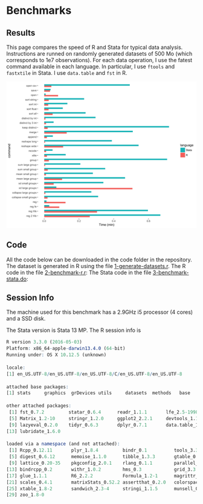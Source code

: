 # Benchmarks

## Results
This page compares the speed of R and Stata for typical data analysis. Instructions are runned on randomly generated datasets of 500 Mo (which corresponds to 1e7 observations). For each data operation, I use the fatest command available in each language. In particular, I use `ftools` and `fastxtile` in Stata. I use `data.table` and `fst` in R.


<img class = "img-responsive"  src="/output/1e7.png" />




## Code

All the code below can be downloaded in the code folder in the repository.
The dataset is generated in R using the file [1-generate-datasets.r](code/1-generate-datasets.r).
The R code in the file [2-benchmark-r.r](code/2-benchmark-r.r):
The Stata code in the file [3-benchmark-stata.do](code/3-benchmark-stata.do):


## Session Info 

The machine used for this benchmark has a 2.9GHz i5 processor (4 cores) and a SSD disk.

The Stata version is Stata 13 MP.  The R session info is 

````R
R version 3.3.0 (2016-05-03)
Platform: x86_64-apple-darwin13.4.0 (64-bit)
Running under: OS X 10.12.5 (unknown)

locale:
[1] en_US.UTF-8/en_US.UTF-8/en_US.UTF-8/C/en_US.UTF-8/en_US.UTF-8

attached base packages:
[1] stats     graphics  grDevices utils     datasets  methods   base     

other attached packages:
 [1] fst_0.7.2         statar_0.6.4      readr_1.1.1       lfe_2.5-1998     
 [5] Matrix_1.2-10     stringr_1.2.0     ggplot2_2.2.1     devtools_1.13.2  
 [9] lazyeval_0.2.0    tidyr_0.6.3       dplyr_0.7.1       data.table_1.10.4
[13] lubridate_1.6.0  

loaded via a namespace (and not attached):
 [1] Rcpp_0.12.11       plyr_1.8.4         bindr_0.1          tools_3.3.0       
 [5] digest_0.6.12      memoise_1.1.0      tibble_1.3.3       gtable_0.2.0      
 [9] lattice_0.20-35    pkgconfig_2.0.1    rlang_0.1.1        parallel_3.3.0    
[13] bindrcpp_0.2       withr_1.0.2        hms_0.3            grid_3.3.0        
[17] glue_1.1.1         R6_2.2.2           Formula_1.2-1      magrittr_1.5      
[21] scales_0.4.1       matrixStats_0.52.2 assertthat_0.2.0   colorspace_1.3-2  
[25] xtable_1.8-2       sandwich_2.3-4     stringi_1.1.5      munsell_0.4.3     
[29] zoo_1.8-0  
````
